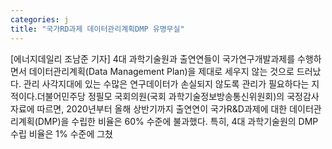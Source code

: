 ```yaml
---
categories: j
title: "국가RD과제 데이터관리계획DMP 유명무실"
---
```

[에너지데일리 조남준 기자] 4대 과학기술원과 출연연들이 국가연구개발과제를 수행하면서 데이터관리계획(Data Management Plan)을 제대로 세우지 않는 것으로 드러났다. 관리 사각지대에 있는 수많은 연구데이터가 손실되지 않도록 관리가 필요하다는 지적이다.더불어민주당 정필모 국회의원(국회 과학기술정보방송통신위원회)의 국정감사 자료에 따르면, 2020년부터 올해 상반기까지 출연연이 국가R&D과제에 대한 데이터관리계획(DMP)을 수립한 비율은 60% 수준에 불과했다. 특히, 4대 과학기술원의 DMP 수립 비율은 1% 수준에 그쳤